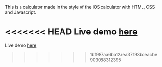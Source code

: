 This is a calculator made in the style of the iOS calculator with HTML, CSS and Javascript.

<<<<<<< HEAD
Live demo [here](https://sammacfarlane23.github.io/javascript-ios-calculator/)
=======
Live demo [here](https://sammacfarlane23.github.io/javascript-ios-calculator/)
>>>>>>> 1bf987aa6ba12aea37193bceacbe903088312395
